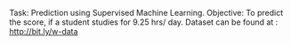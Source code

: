 Task: Prediction using Supervised Machine Learning. Objective: To predict the score, if a student studies for 9.25 hrs/ day. Dataset can be found at : http://bit.ly/w-data
